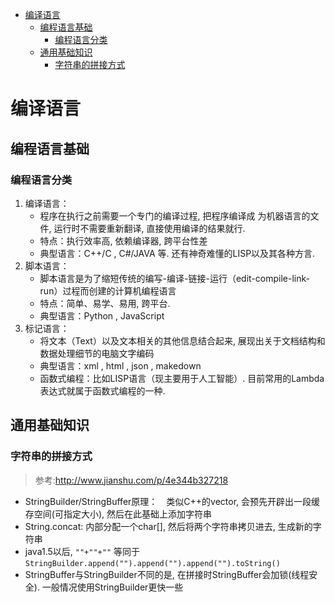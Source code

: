 <!-- TOC -->

- [编译语言](#编译语言)
    - [编程语言基础](#编程语言基础)
        - [编程语言分类](#编程语言分类)
    - [通用基础知识](#通用基础知识)
        - [字符串的拼接方式](#字符串的拼接方式)

<!-- /TOC -->

# 编译语言

## 编程语言基础
### 编程语言分类 
1. 编译语言：
    - 程序在执行之前需要一个专门的编译过程, 把程序编译成 为机器语言的文件, 运行时不需要重新翻译, 直接使用编译的结果就行. 
    - 特点：执行效率高, 依赖编译器, 跨平台性差
    - 典型语言：C++/C , C#/JAVA 等. 还有神奇难懂的LISP以及其各种方言. 
2. 脚本语言：
    - 脚本语言是为了缩短传统的编写-编译-链接-运行（edit-compile-link-run）过程而创建的计算机编程语言
    - 特点：简单、易学、易用, 跨平台. 
    - 典型语言：Python , JavaScript
3. 标记语言：
    - 将文本（Text）以及文本相关的其他信息结合起来, 展现出关于文档结构和数据处理细节的电脑文字编码
    - 典型语言：xml , html , json , makedown
    - 函数式编程：比如LISP语言（现主要用于人工智能）. 目前常用的Lambda表达式就属于函数式编程的一种. 

## 通用基础知识
### 字符串的拼接方式
> 参考:http://www.jianshu.com/p/4e344b327218
- StringBuilder/StringBuffer原理：　类似C++的vector, 会预先开辟出一段缓存空间(可指定大小), 然后在此基础上添加字符串
- String.concat: 内部分配一个char[], 然后将两个字符串拷贝进去, 生成新的字符串
- java1.5以后, `""+""+""` 等同于　`StringBuilder.append("").append("").append("").toString()`
- StringBuffer与StringBuilder不同的是, 在拼接时StringBuffer会加锁(线程安全). 一般情况使用StringBuilder更快一些

